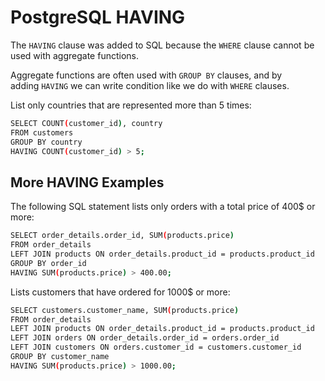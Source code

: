 # PostgreSQL HAVING

The `HAVING` clause was added to SQL because the `WHERE` clause cannot be used with aggregate functions.

Aggregate functions are often used with `GROUP BY` clauses, and by adding `HAVING` we can write condition like we do with `WHERE` clauses.

List only countries that are represented more than 5 times:

```bash
SELECT COUNT(customer_id), country
FROM customers
GROUP BY country
HAVING COUNT(customer_id) > 5;
```

## More HAVING Examples

The following SQL statement lists only orders with a total price of 400$ or more:

```bash
SELECT order_details.order_id, SUM(products.price)
FROM order_details
LEFT JOIN products ON order_details.product_id = products.product_id
GROUP BY order_id
HAVING SUM(products.price) > 400.00;
```

Lists customers that have ordered for 1000$ or more:

```bash
SELECT customers.customer_name, SUM(products.price)
FROM order_details
LEFT JOIN products ON order_details.product_id = products.product_id
LEFT JOIN orders ON order_details.order_id = orders.order_id
LEFT JOIN customers ON orders.customer_id = customers.customer_id
GROUP BY customer_name
HAVING SUM(products.price) > 1000.00;
```